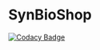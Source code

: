 # SynBioShop

[![Codacy Badge](https://api.codacy.com/project/badge/Grade/92444c5aa0eb40ae951e7d1009fabbee)](https://www.codacy.com/app/wookoouk/SynBioShop?utm_source=github.com&amp;utm_medium=referral&amp;utm_content=wookoouk/SynBioShop&amp;utm_campaign=Badge_Grade)